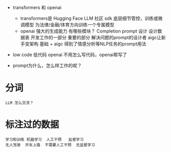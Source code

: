 - transformers 和 openai
    - transformers是 Hugging Face LLM 社区 sdk
        底层细节管控，训练或微调模型 为法律/金融/体育方向训练一个专属模型
    - openai 强大的生成能力 有哪些模块？
        Completion
        prompt 设计 设计数据表 开发工作的一部分 重要的部分
        解决问题的prompt的设计者
    aigc让新手变架构  基础 + aigc
    得到了情感分析等NLP任务的prompt用法
- low code 低代码
    openai 不用怎么写代码，openai帮写了


- prompt为什么，怎么样工作的呢？

# 分词
    LLM 怎么交流？
# 标注过的数据
    学习和训练 机器学习  人工干预   监督学习
    无人驾驶  开车上路  不需要人工干预  无监督学习